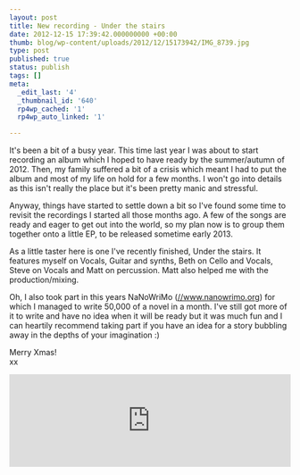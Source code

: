 ```yaml
---
layout: post
title: New recording - Under the stairs
date: 2012-12-15 17:39:42.000000000 +00:00
thumb: blog/wp-content/uploads/2012/12/15173942/IMG_8739.jpg
type: post
published: true
status: publish
tags: []
meta:
  _edit_last: '4'
  _thumbnail_id: '640'
  rp4wp_cached: '1'
  rp4wp_auto_linked: '1'

---
```

<p>It's been a bit of a busy year. This time last year I was about to start recording an album which I hoped to have ready by the summer/autumn of 2012. Then, my family suffered a bit of a crisis which meant I had to put the album and most of my life on hold for a few months. I won't go into details as this isn't really the place but it's been pretty manic and stressful.</p>

<p>Anyway, things have started to settle down a bit so I've found some time to revisit the recordings I started all those months ago. A few of the songs are ready and eager to get out into the world, so my plan now is to group them together onto a little EP, to be released sometime early 2013.</p>
<p>As a little taster here is one I've recently finished, Under the stairs. It features myself on Vocals, Guitar and synths, Beth on Cello and Vocals, Steve on Vocals and Matt on percussion. Matt also helped me with the production/mixing.</p>
<p>Oh, I also took part in this years NaNoWriMo (<a href="//www.nanowrimo.org" title="NaNoWriMo">//www.nanowrimo.org</a>) for which I managed to write 50,000 of a novel in a month. I've still got more of it to write and have no idea when it will be ready but it was much fun and I can heartily recommend taking part if you have an idea for a story bubbling away in the depths of your imagination :)</p>
<p>Merry Xmas!<br />
xx</p>
<p><iframe width="100%" height="166" scrolling="no" frameborder="no" src="https://w.soundcloud.com/player/?url=http%3A%2F%2Fapi.soundcloud.com%2Ftracks%2F71323787&amp;color=74d2db&amp;auto_play=false&amp;show_artwork=true"></iframe></p>

